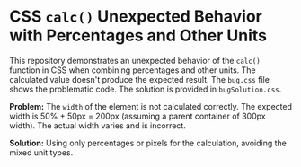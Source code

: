 # CSS `calc()` Unexpected Behavior with Percentages and Other Units

This repository demonstrates an unexpected behavior of the `calc()` function in CSS when combining percentages and other units.  The calculated value doesn't produce the expected result.  The `bug.css` file shows the problematic code. The solution is provided in `bugSolution.css`.

**Problem:** The `width` of the element is not calculated correctly. The expected width is 50% + 50px = 200px (assuming a parent container of 300px width). The actual width varies and is incorrect. 

**Solution:** Using only percentages or pixels for the calculation, avoiding the mixed unit types.
